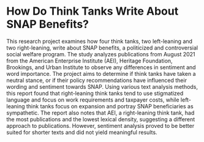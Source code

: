 # How Do Think Tanks Write  About SNAP Benefits?

This research project examines how four think tanks, two left-leaning and two right-leaning, write about SNAP benefits, a politicized and controversial social welfare program. The study analyzes publications from August 2021 from the American Enterprise Institute (AEI), Heritage Foundation, Brookings, and Urban Institute to observe any differences in sentiment and word importance. The project aims to determine if think tanks have taken a neutral stance, or if their policy recommendations have influenced their wording and sentiment towards SNAP. Using various text analysis methods, this report found that right-leaning think tanks tend to use stigmatized language and focus on work requirements and taxpayer costs, while left-leaning think tanks focus on expansion and portray SNAP beneficiaries as sympathetic. The report also notes that AEI, a right-leaning think tank, had the most publications and the lowest lexical density, suggesting a different approach to publications. However, sentiment analysis proved to be better suited for shorter texts and did not yield meaningful results.
